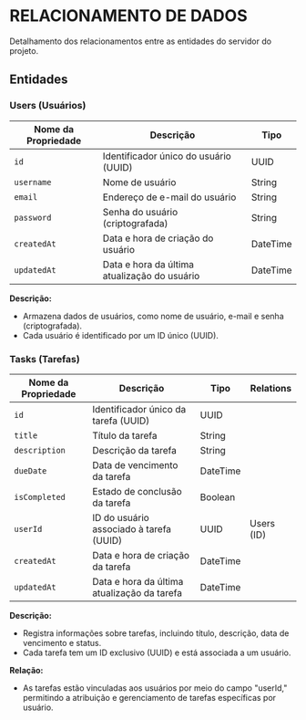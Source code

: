 # RELACIONAMENTO DE DADOS

Detalhamento dos relacionamentos entre as entidades do servidor do projeto.

## Entidades

### Users (Usuários)

| Nome da Propriedade | Descrição                                    | Tipo     |
| ------------------- | -------------------------------------------- | -------- |
| `id`                | Identificador único do usuário (UUID)        | UUID     |
| `username`          | Nome de usuário                              | String   |
| `email`             | Endereço de e-mail do usuário                | String   |
| `password`          | Senha do usuário (criptografada)             | String   |
| `createdAt`         | Data e hora de criação do usuário            | DateTime |
| `updatedAt`         | Data e hora da última atualização do usuário | DateTime |

**Descrição:**

-   Armazena dados de usuários, como nome de usuário, e-mail e senha (criptografada).
-   Cada usuário é identificado por um ID único (UUID).

### Tasks (Tarefas)

| Nome da Propriedade | Descrição                                   | Tipo     | Relations  |
| ------------------- | ------------------------------------------- | -------- | ---------- |
| `id`                | Identificador único da tarefa (UUID)        | UUID     |            |
| `title`             | Título da tarefa                            | String   |            |
| `description`       | Descrição da tarefa                         | String   |            |
| `dueDate`           | Data de vencimento da tarefa                | DateTime |            |
| `isCompleted`       | Estado de conclusão da tarefa               | Boolean  |            |
| `userId`            | ID do usuário associado à tarefa (UUID)     | UUID     | Users (ID) |
| `createdAt`         | Data e hora de criação da tarefa            | DateTime |            |
| `updatedAt`         | Data e hora da última atualização da tarefa | DateTime |            |

**Descrição:**

-   Registra informações sobre tarefas, incluindo título, descrição, data de vencimento e status.
-   Cada tarefa tem um ID exclusivo (UUID) e está associada a um usuário.

**Relação:**

-   As tarefas estão vinculadas aos usuários por meio do campo "userId," permitindo a atribuição e gerenciamento de tarefas específicas por usuário.
